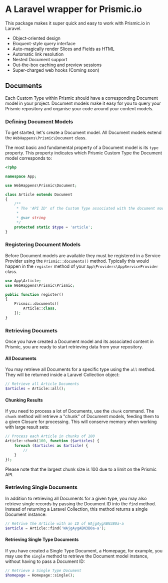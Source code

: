 # A Laravel wrapper for Prismic.io

This package makes it super quick and easy to work with Prismic.io in Laravel.

* Object-oriented design
* Eloquent-style query interface
* Auto-magically render Slices and Fields as HTML
* Automatic link resolution
* Nested Document support
* Out-the-box caching and preview sessions
* Super-charged web hooks (Coming soon)

## Documents
Each Custom Type within Prismic should have a corresponding Document model in your project. Document models make it easy for you to query your Prismic repository and organise your code around your content models.

### Defining Document Models
To get started, let's create a Document model. All Document models extend the `WebHappens\Prismic\Document` class.

The most basic and fundamental property of a Document model is its `type` property. This property indicates which Prismic Custom Type the Document model corresponds to:

```php
<?php

namespace App;

use WebHappens\Prismic\Document;

class Article extends Document
{
    /**
     * The 'API ID' of the Custom Type associated with the document model.
     *
     * @var string
     */
    protected static $type = 'article';
}
```

### Registering Document Models
Before Document models are available they must be registered in a Service Provider using the `Prismic::documents()` method. Typically this would happen in the `register` method of your `App\Providers\AppServiceProvider` class.

```php
use App\Article;
use WebHappens\Prismic\Prismic;

public function register()
{
    Prismic::documents([
        Article::class,
    ]);
}
```

### Retrieving Documets
Once you have created a Document model and its associated content in Prismic, you are ready to start retrieving data from your repository.

#### All Documents
You may retrieve all Documents for a specific type using the `all` method. They will be returned inside a Laravel Collection object:
```php
// Retrieve all Article Documents
$articles = Article::all();
```

#### Chunking Results
If you need to process a lot of Documents, use the `chunk` command. The `chunk` method will retrieve a "chunk" of Document models, feeding them to a given Closure for processing. This will conserve memory when working with large result sets:

```php
// Process each Article in chunks of 100
Article::chunk(100, function ($articles) {
    foreach ($articles as $article) {
        //
    }
});
```

Please note that the largest chunk size is 100 due to a limit on the Prismic API.

### Retrieving Single Documents

In addition to retrieving all Documents for a given type, you may also retrieve single records by passing the Document ID into the `find` method. Instead of returning a Laravel Collection, this method returns a single Document instance:

```php
// Retrive the Article with an ID of WAjgAygABN3B0a-a
$article = Article::find('WAjgAygABN3B0a-a');
```

#### Retrieving Single Type Documents
If you have created a Single Type Document, a Homepage, for example, you may use the `single` method to retrieve the Document model instance, without having to pass a Document ID:

```php
// Retrieve a Single Type Document
$homepage = Homepage::single();
```
